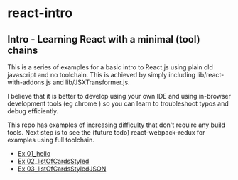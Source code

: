 # react-intro

## Intro - Learning React with a minimal (tool) chains

This is a series of examples for a basic intro to React.js using plain old javascript and no toolchain.
This is achieved by simply including lib/react-with-addons.js and lib/JSXTransformer.js.

I believe that it is better to develop using your own IDE and using in-browser development tools (eg chrome ) so you can learn to troubleshoot typos and debug efficiently.

This repo has examples of increasing difficulty that don't require any build tools. 
Next step is to see the (future todo) react-webpack-redux for examples using full toolchain.


* [Ex 01_hello](01_hello/README.md)
* [Ex 02_listOfCardsStyled](02_listOfCardsStyled/README.md)
* [Ex 03_listOfCardsStyledJSON](03_listOfCardsStyledJSON/README.md)


